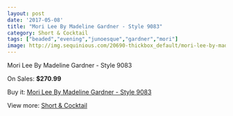 ```yaml
---
layout: post
date: '2017-05-08'
title: "Mori Lee By Madeline Gardner - Style 9083"
category: Short & Cocktail
tags: ["beaded","evening","junoesque","gardner","mori"]
image: http://img.sequinious.com/20690-thickbox_default/mori-lee-by-madeline-gardner-style-9083.jpg
---
```

Mori Lee By Madeline Gardner - Style 9083

On Sales: **$270.99**
<a href="https://www.sequinious.com/short-cocktail/9201-mori-lee-by-madeline-gardner-style-9083.html"><amp-img layout="responsive" width="600" height="600" src="//img.sequinious.com/20690-thickbox_default/mori-lee-by-madeline-gardner-style-9083.jpg" alt="Mori Lee By Madeline Gardner - Style 9083 0" /></a>

Buy it: [Mori Lee By Madeline Gardner - Style 9083](https://www.sequinious.com/short-cocktail/9201-mori-lee-by-madeline-gardner-style-9083.html "Mori Lee By Madeline Gardner - Style 9083")

View more: [Short & Cocktail](https://www.sequinious.com/9-short-cocktail "Short & Cocktail")
